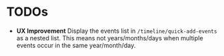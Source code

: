 # TODOs

- **UX Improvement** Display the events list in `/timeline/quick-add-events` as a nested list. This means not
    years/months/days when multiple events occur in the same year/month/day.